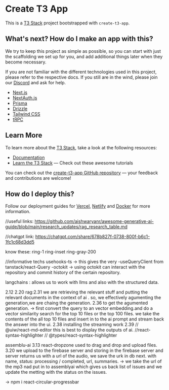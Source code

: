 # Create T3 App

This is a [T3 Stack](https://create.t3.gg/) project bootstrapped with `create-t3-app`.

## What's next? How do I make an app with this?

We try to keep this project as simple as possible, so you can start with just the scaffolding we set up for you, and add additional things later when they become necessary.

If you are not familiar with the different technologies used in this project, please refer to the respective docs. If you still are in the wind, please join our [Discord](https://t3.gg/discord) and ask for help.

- [Next.js](https://nextjs.org)
- [NextAuth.js](https://next-auth.js.org)
- [Prisma](https://prisma.io)
- [Drizzle](https://orm.drizzle.team)
- [Tailwind CSS](https://tailwindcss.com)
- [tRPC](https://trpc.io)

## Learn More

To learn more about the [T3 Stack](https://create.t3.gg/), take a look at the following resources:

- [Documentation](https://create.t3.gg/)
- [Learn the T3 Stack](https://create.t3.gg/en/faq#what-learning-resources-are-currently-available) — Check out these awesome tutorials

You can check out the [create-t3-app GitHub repository](https://github.com/t3-oss/create-t3-app) — your feedback and contributions are welcome!

## How do I deploy this?

Follow our deployment guides for [Vercel](https://create.t3.gg/en/deployment/vercel), [Netlify](https://create.t3.gg/en/deployment/netlify) and [Docker](https://create.t3.gg/en/deployment/docker) for more information.

//useful links:
https://github.com/aishwaryanr/awesome-generative-ai-guide/blob/main/research_updates/rag_research_table.md

//chatgpt link:
https://chatgpt.com/share/678b827f-0738-800f-b6c1-1fc1c68d3dd5

know these:
ring-1 ring-inset ring-gray-200

//informative techs
usehooks-ts -> this gives the very
-useQueryClient from tanstack/react-Query
-octokit -> using octokit can interact with the repository and commit history of the certain repository.

langchains : allows us to work with llms and also with the structured data.

2.12
2.20
rag:2.31 we are retrieving the relevant stuff and putting the relevant documents in the context of ai . so, we effectively agumenting the generation,we are chaing the generation.
2.36 to get the agumented generation.
-> first convert the query to an vector embedding.and do a vector similarity search for the top 10 files or the top 100 files. we take the contents of the all top 10 files and insert in to the ai prompt and stream back the answer into the ui.
2.38 installing the streaming work
2.39
// @uiw/react-md-editor this is best to display the outputs of ai.
//react-syntax-highlighter
// @types/react-syntax-highlighter

assemblu-ai 3.13
react-dropzone used to drag and drop and upload files.
3.20 we upload to the firebase server and storing in the firebase server and server returns us with a url of the audio, we save the urk in db next. with name, status: processing / completed, url, summaries.
-> we take the url of the mp3 nad put in to assemblyai which gives us back list of issues and we update the metting with the status on the issues.

-> npm i react-circular-progressbar
